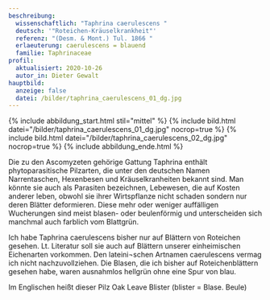 ```yaml
---
beschreibung:
  wissenschaftlich: "Taphrina caerulescens "
  deutsch: '"Roteichen-Kräuselkrankheit"'
  referenz: "(Desm. & Mont.) Tul. 1866 "
  erlaeuterung: caerulescens = blauend
  familie: Taphrinaceae
profil:
  aktualisiert: 2020-10-26
  autor_in: Dieter Gewalt
hauptbild:
  anzeige: false
  datei: /bilder/taphrina_caerulescens_01_dg.jpg
---
```

{% include abbildung_start.html stil="mittel" %}
{% include bild.html datei="/bilder/taphrina_caerulescens_01_dg.jpg" nocrop=true %}
{% include bild.html datei="/bilder/taphrina_caerulescens_02_dg.jpg" nocrop=true %}
{% include abbildung_ende.html %}

Die zu den Ascomyzeten gehörige Gattung Taphrina enthält phytoparasitische Pilzarten, die unter den deutschen Namen Narrentaschen, Hexenbesen und Kräuselkranheiten bekannt sind. Man könnte sie auch als Parasiten bezeichnen, Lebewesen, die auf Kosten anderer leben, obwohl sie ihrer Wirtspflanze nicht schaden sondern nur deren Blätter deformieren. Diese mehr oder weniger auffälligen Wucherungen sind meist blasen- oder beulenförmig und unterscheiden sich manchmal auch farblich vom Blattgrün.

Ich habe Taphrina caerulescens bisher nur auf Blättern von Roteichen gesehen. Lt. Literatur soll sie auch auf Blättern unserer einheimischen Eichenarten vorkommen. Den lateini¬schen Artnamen caerulescens vermag ich nicht nachzuvollziehen. Die Blasen, die ich bisher auf Roteichenblättern gesehen habe, waren ausnahmlos hellgrün ohne eine Spur von blau.

Im Englischen heißt dieser Pilz Oak Leave Blister  (blister = Blase. Beule)
